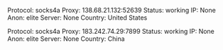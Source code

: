 Protocol: socks4a
Proxy: 138.68.21.132:52639
Status: working
IP: None
Anon: elite
Server: None
Country: United States

Protocol: socks4a
Proxy: 183.242.74.29:7899
Status: working
IP: None
Anon: elite
Server: None
Country: China

